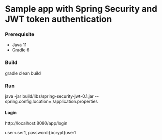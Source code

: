 # Sample app with Spring Security and JWT token authentication

### Prerequisite
- Java 11
- Gradle 6

### Build
gradle clean build

### Run
java -jar build/libs/spring-security-jwt-0.1.jar --spring.config.location=./application.properties

#### Login 
http://localhost:8080/app/login 

user:user1, password:{bcrypt}user1
